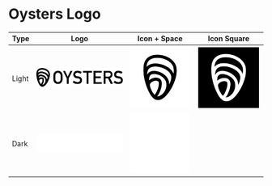 # Oysters Logo

| Type | Logo | Icon + Space | Icon Square |
| ---- | ---- | ----|----|
| Light | ![oysters-logo.svg](svg/oysters-logo.svg) | ![oysters-icon-space.svg](svg/oysters-icon-space.svg) | ![oysters-icon-square.svg](svg/oysters-icon-square.svg) |
| Dark | ![oysters-logo-white.svg](svg/oysters-logo-white.svg) | ![oysters-icon-space-white.svg](svg/oysters-icon-space-white.svg) |
